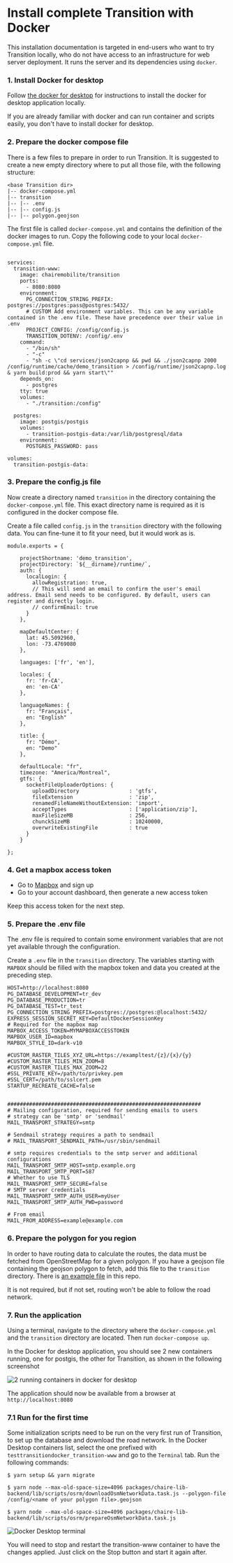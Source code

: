 # Install complete Transition with Docker

This installation documentation is targeted in end-users who want to try Transition locally, who do not have access to an infrastructure for web server deployment. It runs the server and its dependencies using `docker`.

### 1. Install Docker for desktop

Follow [the docker for desktop](https://www.docker.com/products/docker-desktop/) for instructions to install the docker for desktop application locally.

If you are already familiar with docker and can run container and scripts easily, you don't have to install docker for desktop.

### 2. Prepare the docker compose file

There is a few files to prepare in order to run Transition. It is suggested to create a new empty directory where to put all those file, with the following structure:

```
<base Transition dir>
|-- docker-compose.yml
|-- transition
|-- |-- .env
|-- |-- config.js
|-- |-- polygon.geojson
```

The first file is called `docker-compose.yml` and contains the definition of the docker images to run. Copy the following code to your local `docker-compose.yml` file.

```{yml}

services:
  transition-www:
    image: chairemobilite/transition
    ports:
      - 8080:8080
    environment:
      PG_CONNECTION_STRING_PREFIX: postgres://postgres:pass@postgres:5432/
      # CUSTOM Add environment variables. This can be any variable contained in the .env file. These have precedence over their value in .env
      PROJECT_CONFIG: /config/config.js
      TRANSITION_DOTENV: /config/.env
    command:
      - "/bin/sh"
      - "-c"
      - "sh -c \"cd services/json2capnp && pwd && ./json2capnp 2000 /config/runtime/cache/demo_transition > /config/runtime/json2capnp.log & yarn build:prod && yarn start\""
    depends_on:
      - postgres
    tty: true
    volumes:
      - "./transition:/config"

  postgres:
    image: postgis/postgis
    volumes:
      - transition-postgis-data:/var/lib/postgresql/data
    environment:
      POSTGRES_PASSWORD: pass

volumes:
  transition-postgis-data:
```

### 3. Prepare the config.js file

Now create a directory named `transition` in the directory containing the `docker-compose.yml` file. This exact directory name is required as it is configured in the docker compose file.

Create a file called `config.js` in the `transition` directory with the following data. You can fine-tune it to fit your need, but it would work as is.

```{js}
module.exports = {

    projectShortname: 'demo_transition',
    projectDirectory: `${__dirname}/runtime/`,
    auth: {
      localLogin: {
        allowRegistration: true,
        // This will send an email to confirm the user's email address. Email send needs to be configured. By default, users can register and directly login.
        // confirmEmail: true
      }
    },
  
    mapDefaultCenter: {
      lat: 45.5092960,
      lon: -73.4769080
    },
  
    languages: ['fr', 'en'],
  
    locales: {
      fr: 'fr-CA',
      en: 'en-CA'
    },
    
    languageNames: {
      fr: "Français",
      en: "English"
    },
  
    title: {
      fr: "Démo",
      en: "Demo"
    },
    
    defaultLocale: "fr",
    timezone: "America/Montreal",
    gtfs: {
      socketFileUploaderOptions: {
        uploadDirectory                : 'gtfs',
        fileExtension                  : 'zip',
        renamedFileNameWithoutExtension: 'import',
        acceptTypes                    : ['application/zip'],
        maxFileSizeMB                  : 256,
        chunckSizeMB                   : 10240000,
        overwriteExistingFile          : true
      }
    }
  
};
```

### 4. Get a mapbox access token

* Go to [Mapbox](http://mapbox.com) and sign up
* Go to your account dashboard, then generate a new access token

Keep this access token for the next step.


### 5. Prepare the .env file

The .env file is required to contain some environment variables that are not yet available through the configuration.

Create a `.env` file in the `transition` directory. The variables starting with `MAPBOX` should be filled with the mapbox token and data you created at the preceding step.


```
HOST=http://localhost:8080
PG_DATABASE_DEVELOPMENT=tr_dev
PG_DATABASE_PRODUCTION=tr
PG_DATABASE_TEST=tr_test
PG_CONNECTION_STRING_PREFIX=postgres://postgres:@localhost:5432/
EXPRESS_SESSION_SECRET_KEY=DefaultDockerSessionKey
# Required for the mapbox map
MAPBOX_ACCESS_TOKEN=MYMAPBOXACCESSTOKEN
MAPBOX_USER_ID=mapbox
MAPBOX_STYLE_ID=dark-v10

#CUSTOM_RASTER_TILES_XYZ_URL=https://exampltest/{z}/{x}/{y}
#CUSTOM_RASTER_TILES_MIN_ZOOM=8
#CUSTOM_RASTER_TILES_MAX_ZOOM=22
#SSL_PRIVATE_KEY=/path/to/privkey.pem
#SSL_CERT=/path/to/sslcert.pem
STARTUP_RECREATE_CACHE=false


##############################################################
# Mailing configuration, required for sending emails to users
# strategy can be 'smtp' or 'sendmail'
MAIL_TRANSPORT_STRATEGY=smtp

# Sendmail strategy requires a path to sendmail
# MAIL_TRANSPORT_SENDMAIL_PATH=/usr/sbin/sendmail

# smtp requires credentials to the smtp server and additional configurations
MAIL_TRANSPORT_SMTP_HOST=smtp.example.org
MAIL_TRANSPORT_SMTP_PORT=587
# Whether to use TLS 
MAIL_TRANSPORT_SMTP_SECURE=false
# SMTP server credentials
MAIL_TRANSPORT_SMTP_AUTH_USER=myUser
MAIL_TRANSPORT_SMTP_AUTH_PWD=password

# From email
MAIL_FROM_ADDRESS=example@example.com

```

### 6. Prepare the polygon for you region

In order to have routing data to calculate the routes, the data must be fetched from OpenStreetMap for a given polygon. If you have a geojson file containing the geojson polygon to fetch, add this file to the `transition` directory. There is [an example file](../examples/polygon_rtl_area.geojson) in this repo.

It is not required, but if not set, routing won't be able to follow the road network.

### 7. Run the application

Using a terminal, navigate to the directory where the `docker-compose.yml` and the `transition` directory are located. Then run `docker-compose up`.

In the Docker for desktop application, you should see 2 new containers running, one for postgis, the other for Transition, as shown in the following screenshot

![2 running containers in docker for desktop](images/docker/dockerDesktopContainersRunning.png)

The application should now be available from a browser at `http://localhost:8080`

### 7.1 Run for the first time

Some initialization scripts need to be run on the very first run of Transition, to set up the database and download the road network. In the Docker Desktop containers list, select the one prefixed with `testtransitiondocker_transition-www` and go to the `Terminal` tab. Run the following commands:

```
$ yarn setup && yarn migrate

$ yarn node --max-old-space-size=4096 packages/chaire-lib-backend/lib/scripts/osrm/downloadOsmNetworkData.task.js --polygon-file /config/<name of your polygon file>.geojson

$ yarn node --max-old-space-size=4096 packages/chaire-lib-backend/lib/scripts/osrm/prepareOsmNetworkData.task.js
```

![Docker Desktop terminal](images/docker//dockerDesktopTerminal.png)

You will need to stop and restart the transition-www container to have the changes applied. Just click on the Stop button and start it again after.